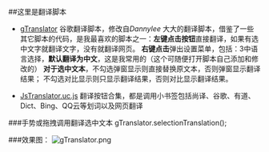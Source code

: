 ##这里是翻译脚本

* [gTranslator](https://github.com/defpt/userChromeJs/blob/master/Translator/gTranslator.uc.js) 谷歌翻译脚本，修改自*Dannylee* 大大的翻译脚本，借鉴了一些其它脚本的代码，是我最喜欢的脚本之一：**左键点击按钮**直接翻译，如果有选中文字就翻译文字，没有就翻译网页。
**右键点击**弹出设置菜单，包括：3中语言选择，**默认翻译为中文**，这是我常用的（这个可随便打开脚本自己添加和修改的）
**对于选中文本**，不勾选弹窗显示则直接替换原文本，否则弹窗显示翻译结果；
 不勾选对比显示则只显示翻译结果，否则对比显示翻译结果。

* [JsTranslator.uc.js](https://github.com/defpt/userChromeJs/blob/master/Translator/JsTranslator.uc.js)  翻译按钮合集，都是调用小书签包括尚译、谷歌、有道、Dict、Bing、QQ云等划词以及网页翻译

###手势或拖拽调用翻译选中文本
	gTranslator.selectionTranslation();

###效果图：
![gTranslator.png](https://github.com/defpt/userChromeJs/blob/master/Translator/gTranslator.png?raw=true)